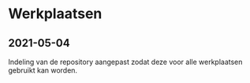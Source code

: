 # Werkplaatsen
## 2021-05-04
Indeling van de repository aangepast zodat deze voor alle werkplaatsen gebruikt kan worden.